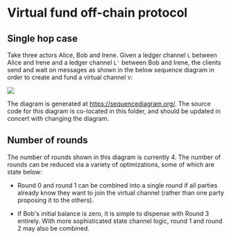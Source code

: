 # Virtual fund off-chain protocol

## Single hop case

Take three actors Alice, Bob and Irene. Given a ledger channel `L` between Alice and Irene and a ledger channel `L'` between Bob and Irene, the clients send and wait on messages as shown in the below sequence diagram in order to create and fund a virtual channel `V`:

![](./virtual-fund-sequence-diagram.svg)

The diagram is generated at https://sequencediagram.org/. The source code for this diagram is co-located in this folder, and should be updated in concert with changing the diagram.

## Number of rounds

The number of rounds shown in this diagram is currently 4. The number of rounds can be reduced via a variety of optimizations, some of which are state below:

- Round 0 and round 1 can be combined into a single round if all parties already know they want to join the virtual channel (rather than one party proposing it to the others).

- If Bob's initial balance is zero, it is simple to dispense with Round 3 entirely. With more sophisticated state channel logic, round 1 and round 2 may also be combined.
